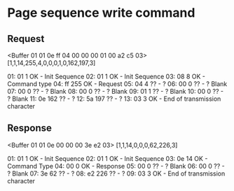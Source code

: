 # Page sequence write command

## Request

<Buffer 01 01 0e ff 04 00 00 00 01 00 a2 c5 03>
[1,1,14,255,4,0,0,0,1,0,162,197,3]

01: 01   1 OK - Init Sequence
02: 01   1 OK - Init Sequence
03: 08   8 OK - Command type
04: ff 255 OK - Request
05: 04   4 ?? - ?
06: 00   0 ?? - ? Blank
07: 00   0 ?? - ? Blank
08: 00   0 ?? - ? Blank
09: 01   1 ?? - ? Blank
10: 00   0 ?? - ? Blank
11: 0e 162 ?? - ?
12: 5a 197 ?? - ?
13: 03   3 OK - End of transmission character


## Response

<Buffer 01 01 0e 00 00 00 3e e2 03>
[1,1,14,0,0,0,62,226,3]

01: 01   1 OK - Init Sequence
02: 01   1 OK - Init Sequence
03: 0e  14 OK - Command Type
04: 00   0 OK - Response
05: 00   0 ?? - ? Blank
06: 00   0 ?? - ? Blank
07: 3e  62 ?? - ?
08: e2 226 ?? - ?
09: 03   3 OK - End of transmission character

